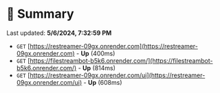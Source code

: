# 📖 Summary
Last updated: **5/6/2024, 7:32:59 PM**

- `GET` [https://restreamer-09gx.onrender.com](https://restreamer-09gx.onrender.com) - **Up** (400ms)
- `GET` [https://filestreambot-b5k6.onrender.com/](https://filestreambot-b5k6.onrender.com/) - **Up** (814ms)
- `GET` [https://restreamer-09gx.onrender.com/ui](https://restreamer-09gx.onrender.com/ui) - **Up** (608ms)
